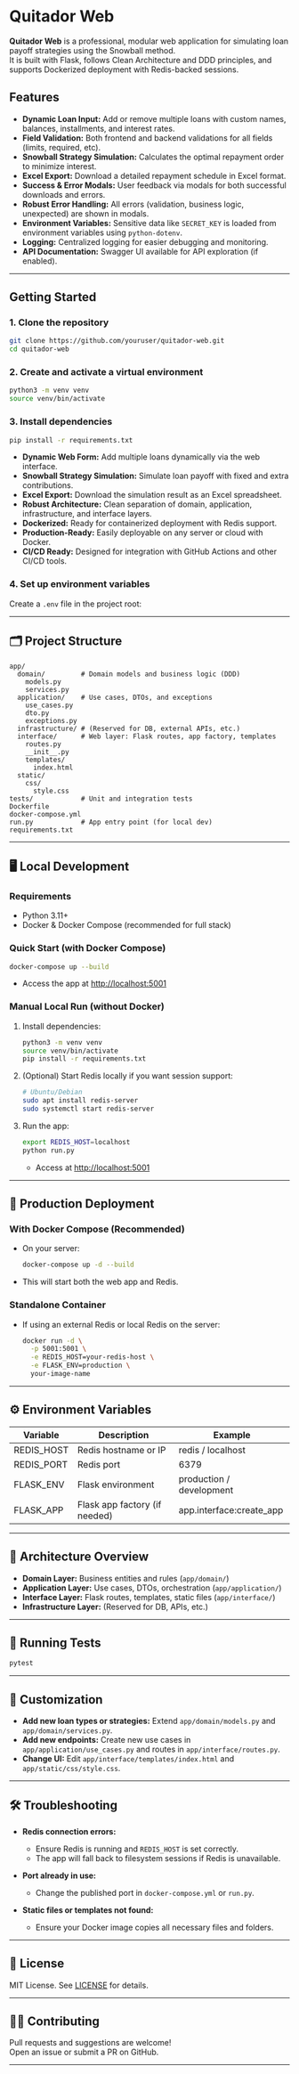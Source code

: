 # Quitador Web

**Quitador Web** is a professional, modular web application for simulating loan payoff strategies using the Snowball method.  
It is built with Flask, follows Clean Architecture and DDD principles, and supports Dockerized deployment with Redis-backed sessions.

## Features

- **Dynamic Loan Input:** Add or remove multiple loans with custom names, balances, installments, and interest rates.
- **Field Validation:** Both frontend and backend validations for all fields (limits, required, etc).
- **Snowball Strategy Simulation:** Calculates the optimal repayment order to minimize interest.
- **Excel Export:** Download a detailed repayment schedule in Excel format.
- **Success & Error Modals:** User feedback via modals for both successful downloads and errors.
- **Robust Error Handling:** All errors (validation, business logic, unexpected) are shown in modals.
- **Environment Variables:** Sensitive data like `SECRET_KEY` is loaded from environment variables using `python-dotenv`.
- **Logging:** Centralized logging for easier debugging and monitoring.
- **API Documentation:** Swagger UI available for API exploration (if enabled).
---

## Getting Started

### 1. **Clone the repository**
```bash
git clone https://github.com/youruser/quitador-web.git
cd quitador-web
```

### 2. **Create and activate a virtual environment**
```bash
python3 -m venv venv
source venv/bin/activate
```

### 3. **Install dependencies**
```bash
pip install -r requirements.txt
```
- **Dynamic Web Form:** Add multiple loans dynamically via the web interface.
- **Snowball Strategy Simulation:** Simulate loan payoff with fixed and extra contributions.
- **Excel Export:** Download the simulation result as an Excel spreadsheet.
- **Robust Architecture:** Clean separation of domain, application, infrastructure, and interface layers.
- **Dockerized:** Ready for containerized deployment with Redis support.
- **Production-Ready:** Easily deployable on any server or cloud with Docker.
- **CI/CD Ready:** Designed for integration with GitHub Actions and other CI/CD tools.

### 4. **Set up environment variables**
Create a `.env` file in the project root:

---

## 🗂️ Project Structure

```
app/
  domain/         # Domain models and business logic (DDD)
    models.py
    services.py
  application/    # Use cases, DTOs, and exceptions
    use_cases.py
    dto.py
    exceptions.py
  infrastructure/ # (Reserved for DB, external APIs, etc.)
  interface/      # Web layer: Flask routes, app factory, templates
    routes.py
    __init__.py
    templates/
      index.html
  static/
    css/
      style.css
tests/            # Unit and integration tests
Dockerfile
docker-compose.yml
run.py            # App entry point (for local dev)
requirements.txt
```

---

## 🖥️ Local Development

### **Requirements**
- Python 3.11+
- Docker & Docker Compose (recommended for full stack)

### **Quick Start (with Docker Compose)**
```bash
docker-compose up --build
```
- Access the app at [http://localhost:5001](http://localhost:5001)

### **Manual Local Run (without Docker)**
1. Install dependencies:
   ```bash
   python3 -m venv venv
   source venv/bin/activate
   pip install -r requirements.txt
   ```
2. (Optional) Start Redis locally if you want session support:
   ```bash
   # Ubuntu/Debian
   sudo apt install redis-server
   sudo systemctl start redis-server
   ```
3. Run the app:
   ```bash
   export REDIS_HOST=localhost
   python run.py
   ```
   - Access at [http://localhost:5001](http://localhost:5001)

---

## 🐳 Production Deployment

### **With Docker Compose (Recommended)**
- On your server:
  ```bash
  docker-compose up -d --build
  ```
- This will start both the web app and Redis.

### **Standalone Container**
- If using an external Redis or local Redis on the server:
  ```bash
  docker run -d \
    -p 5001:5001 \
    -e REDIS_HOST=your-redis-host \
    -e FLASK_ENV=production \
    your-image-name
  ```

---

## ⚙️ Environment Variables

| Variable      | Description                        | Example                |
|---------------|------------------------------------|------------------------|
| REDIS_HOST    | Redis hostname or IP               | redis / localhost      |
| REDIS_PORT    | Redis port                         | 6379                   |
| FLASK_ENV     | Flask environment                  | production / development|
| FLASK_APP     | Flask app factory (if needed)      | app.interface:create_app|

---

## 🧩 Architecture Overview

- **Domain Layer:** Business entities and rules (`app/domain/`)
- **Application Layer:** Use cases, DTOs, orchestration (`app/application/`)
- **Interface Layer:** Flask routes, templates, static files (`app/interface/`)
- **Infrastructure Layer:** (Reserved for DB, APIs, etc.)

---

## 🧪 Running Tests

```bash
pytest
```

---

## 📝 Customization

- **Add new loan types or strategies:** Extend `app/domain/models.py` and `app/domain/services.py`.
- **Add new endpoints:** Create new use cases in `app/application/use_cases.py` and routes in `app/interface/routes.py`.
- **Change UI:** Edit `app/interface/templates/index.html` and `app/static/css/style.css`.

---

## 🛠️ Troubleshooting

- **Redis connection errors:**  
  - Ensure Redis is running and `REDIS_HOST` is set correctly.
  - The app will fall back to filesystem sessions if Redis is unavailable.

- **Port already in use:**  
  - Change the published port in `docker-compose.yml` or `run.py`.

- **Static files or templates not found:**  
  - Ensure your Docker image copies all necessary files and folders.

---

## 📄 License

MIT License. See [LICENSE](LICENSE) for details.

---

## 🙋‍♂️ Contributing

Pull requests and suggestions are welcome!  
Open an issue or submit a PR on GitHub.

---
